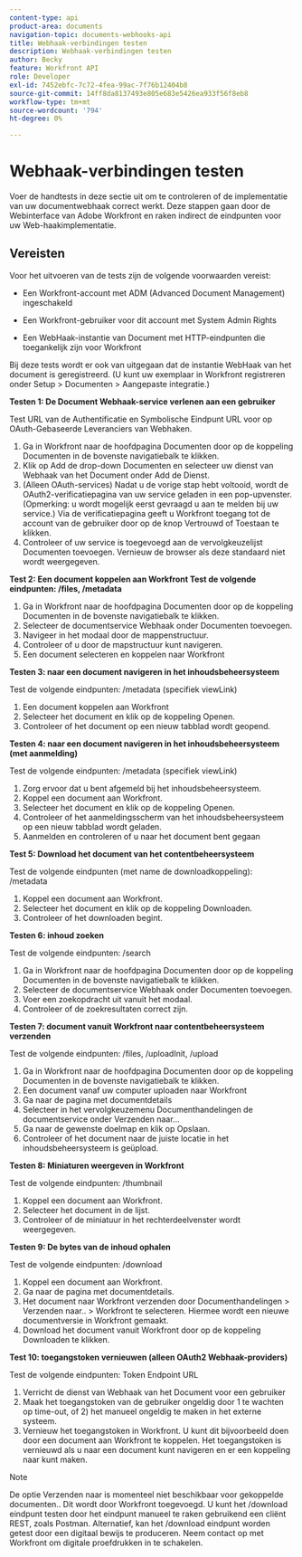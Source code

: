 ```yaml
---
content-type: api
product-area: documents
navigation-topic: documents-webhooks-api
title: Webhaak-verbindingen testen
description: Webhaak-verbindingen testen
author: Becky
feature: Workfront API
role: Developer
exl-id: 7452ebfc-7c72-4fea-99ac-7f76b12404b8
source-git-commit: 14ff8da8137493e805e683e5426ea933f56f8eb8
workflow-type: tm+mt
source-wordcount: '794'
ht-degree: 0%

---
```



# Webhaak-verbindingen testen

Voer de handtests in deze sectie uit om te controleren of de implementatie van uw documentwebhaak correct werkt. Deze stappen gaan door de Webinterface van Adobe Workfront en raken indirect de eindpunten voor uw Web-haakimplementatie.

## Vereisten

Voor het uitvoeren van de tests zijn de volgende voorwaarden vereist:

* Een Workfront-account met ADM (Advanced Document Management) ingeschakeld

* Een Workfront-gebruiker voor dit account met System Admin Rights

* Een WebHaak-instantie van Document met HTTP-eindpunten die toegankelijk zijn voor Workfront

Bij deze tests wordt er ook van uitgegaan dat de instantie WebHaak van het document is geregistreerd. (U kunt uw exemplaar in Workfront registreren onder Setup > Documenten > Aangepaste integratie.)

**Testen 1: De Document Webhaak-service verlenen aan een gebruiker**

Test URL van de Authentificatie en Symbolische Eindpunt URL voor op OAuth-Gebaseerde Leveranciers van Webhaken.

1. Ga in Workfront naar de hoofdpagina Documenten door op de koppeling Documenten in de bovenste navigatiebalk te klikken.
1. Klik op Add de drop-down Documenten en selecteer uw dienst van Webhaak van het Document onder Add de Dienst.
1. (Alleen OAuth-services) Nadat u de vorige stap hebt voltooid, wordt de OAuth2-verificatiepagina van uw service geladen in een pop-upvenster. (Opmerking: u wordt mogelijk eerst gevraagd u aan te melden bij uw service.) Via de verificatiepagina geeft u Workfront toegang tot de account van de gebruiker door op de knop Vertrouwd of Toestaan te klikken.
1. Controleer of uw service is toegevoegd aan de vervolgkeuzelijst Documenten toevoegen. Vernieuw de browser als deze standaard niet wordt weergegeven.

**Test 2: Een document koppelen aan Workfront Test de volgende eindpunten: /files, /metadata**

1. Ga in Workfront naar de hoofdpagina Documenten door op de koppeling Documenten in de bovenste navigatiebalk te klikken.
1. Selecteer de documentservice Webhaak onder Documenten toevoegen.
1. Navigeer in het modaal door de mappenstructuur.
1. Controleer of u door de mapstructuur kunt navigeren.
1. Een document selecteren en koppelen naar Workfront

**Testen 3: naar een document navigeren in het inhoudsbeheersysteem**

Test de volgende eindpunten: /metadata (specifiek viewLink)

1. Een document koppelen aan Workfront
1. Selecteer het document en klik op de koppeling Openen.
1. Controleer of het document op een nieuw tabblad wordt geopend.

**Testen 4: naar een document navigeren in het inhoudsbeheersysteem (met aanmelding)**

Test de volgende eindpunten: /metadata (specifiek viewLink)

1. Zorg ervoor dat u bent afgemeld bij het inhoudsbeheersysteem.
1. Koppel een document aan Workfront.
1. Selecteer het document en klik op de koppeling Openen.
1. Controleer of het aanmeldingsscherm van het inhoudsbeheersysteem op een nieuw tabblad wordt geladen.
1. Aanmelden en controleren of u naar het document bent gegaan

**Test 5: Download het document van het contentbeheersysteem**

Test de volgende eindpunten (met name de downloadkoppeling): /metadata 

1. Koppel een document aan Workfront.
1. Selecteer het document en klik op de koppeling Downloaden.
1. Controleer of het downloaden begint.

**Testen 6: inhoud zoeken**

Test de volgende eindpunten: /search

1. Ga in Workfront naar de hoofdpagina Documenten door op de koppeling Documenten in de bovenste navigatiebalk te klikken.
1. Selecteer de documentservice Webhaak onder Documenten toevoegen.
1. Voer een zoekopdracht uit vanuit het modaal.
1. Controleer of de zoekresultaten correct zijn.

**Testen 7: document vanuit Workfront naar contentbeheersysteem verzenden**

Test de volgende eindpunten: /files, /uploadInit, /upload

1. Ga in Workfront naar de hoofdpagina Documenten door op de koppeling Documenten in de bovenste navigatiebalk te klikken.
1. Een document vanaf uw computer uploaden naar Workfront
1. Ga naar de pagina met documentdetails
1. Selecteer in het vervolgkeuzemenu Documenthandelingen de documentservice onder Verzenden naar...
1. Ga naar de gewenste doelmap en klik op Opslaan.
1. Controleer of het document naar de juiste locatie in het inhoudsbeheersysteem is geüpload.

**Testen 8: Miniaturen weergeven in Workfront**

Test de volgende eindpunten: /thumbnail

1. Koppel een document aan Workfront.
1. Selecteer het document in de lijst.
1. Controleer of de miniatuur in het rechterdeelvenster wordt weergegeven.

**Testen 9: De bytes van de inhoud ophalen**

Test de volgende eindpunten: /download

1. Koppel een document aan Workfront.
1. Ga naar de pagina met documentdetails.
1. Het document naar Workfront verzenden door Documenthandelingen > Verzenden naar.. > Workfront te selecteren. Hiermee wordt een nieuwe documentversie in Workfront gemaakt.
1. Download het document vanuit Workfront door op de koppeling Downloaden te klikken.

**Test 10: toegangstoken vernieuwen (alleen OAuth2 Webhaak-providers)**

Test de volgende eindpunten: Token Endpoint URL

1. Verricht de dienst van Webhaak van het Document voor een gebruiker
1. Maak het toegangstoken van de gebruiker ongeldig door 1 te wachten op time-out, of 2) het manueel ongeldig te maken in het externe systeem.
1. Vernieuw het toegangstoken in Workfront. U kunt dit bijvoorbeeld doen door een document aan Workfront te koppelen. Het toegangstoken is vernieuwd als u naar een document kunt navigeren en er een koppeling naar kunt maken.

>[!NOTE]
>
>De optie Verzenden naar is momenteel niet beschikbaar voor gekoppelde documenten.. Dit wordt door Workfront toegevoegd. U kunt het /download eindpunt testen door het eindpunt manueel te raken gebruikend een cliënt REST, zoals Postman. Alternatief, kan het /download eindpunt worden getest door een digitaal bewijs te produceren. Neem contact op met Workfront om digitale proefdrukken in te schakelen.
